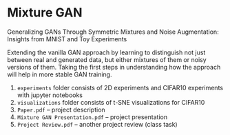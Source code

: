 # Mixture GAN
Generalizing GANs Through Symmetric Mixtures and Noise Augmentation:
Insights from MNIST and Toy Experiments

Extending the vanilla GAN approach by learning to distinguish not just between real and generated data, but either mixtures of them or noisy versions of them. Taking the first steps in understanding how the approach will help in more stable GAN training.

1. `experiments` folder consists of 2D experiments and CIFAR10 experiments with jupyter notebooks
2. `visualizations` folder consists of t-SNE visualizations for CIFAR10
3. `Paper.pdf` – project description
4. `Mixture GAN Presentation.pdf` – project presentation
5. `Project Review.pdf` – another project review (class task)